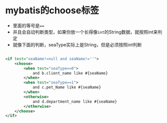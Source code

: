 # mybatis的choose标签

* 里面的等号是`==`
* 并且会自动判断类型，如果你放一个长得像`int`的String数据，就按照int来判定
* 就像下面的判断，seaType实际上是String，但是必须按照int判断

```xml

<if test="seaName!=null and seaName!=''">
    <choose>
        <when test="seaType==0">
            and b.client_name like #{seaName}
        </when>
        <when test="seaType==1">
            and c.pet_Name like #{seaName}
        </when>
        <otherwise>
            and d.department_name like #{seaName}
        </otherwise>
    </choose>
</if>
```